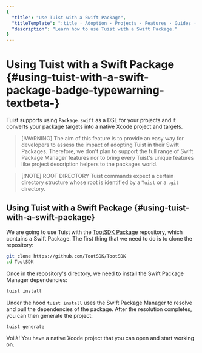 ```yaml
---
{
  "title": "Use Tuist with a Swift Package",
  "titleTemplate": ":title · Adoption · Projects · Features · Guides · Tuist",
  "description": "Learn how to use Tuist with a Swift Package."
}
---
```

# Using Tuist with a Swift Package <Badge type="warning" text="beta" /> {#using-tuist-with-a-swift-package-badge-typewarning-textbeta-}

Tuist supports using `Package.swift` as a DSL for your projects and it converts
your package targets into a native Xcode project and targets.

> [!WARNING] The aim of this feature is to provide an easy way for developers to
> assess the impact of adopting Tuist in their Swift Packages. Therefore, we
> don't plan to support the full range of Swift Package Manager features nor to
> bring every Tuist's unique features like
> <LocalizedLink href="/guides/features/projects/code-sharing">project
> description helpers</LocalizedLink> to the packages world.

> [!NOTE] ROOT DIRECTORY Tuist commands expect a certain
> <LocalizedLink href="/guides/features/projects/directory-structure#standard-tuist-projects">directory
> structure</LocalizedLink> whose root is identified by a `Tuist` or a `.git`
> directory.

## Using Tuist with a Swift Package {#using-tuist-with-a-swift-package}

We are going to use Tuist with the [TootSDK
Package](https://github.com/TootSDK/TootSDK) repository, which contains a Swift
Package. The first thing that we need to do is to clone the repository:

```bash
git clone https://github.com/TootSDK/TootSDK
cd TootSDK
```

Once in the repository's directory, we need to install the Swift Package Manager
dependencies:

```bash
tuist install
```

Under the hood `tuist install` uses the Swift Package Manager to resolve and
pull the dependencies of the package. After the resolution completes, you can
then generate the project:

```bash
tuist generate
```

Voilà! You have a native Xcode project that you can open and start working on.
